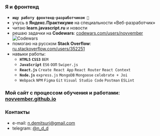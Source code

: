 ### Я и фронтенд
- **`ищу работу фронтенд-разработчиком 🔎`**
- учусь в **Яндекс.Практикуме** на специальности «Веб-разработчик»
- читаю **learn.javascript.ru** и новости
- решаю задачки на **Codewars**: [codewars.com/users/novvember](https://www.codewars.com/users/novvember) ![Codewars](https://www.codewars.com/users/novvember/badges/micro?theme=light)
- помогаю на русском **Stack Overflow**: [ru.stackoverflow.com/users/352251](https://ru.stackoverflow.com/users/352251/novvember) 
- навыки работы:  
  * **`HTML5`** **`CSS3`** `BEM`
  * **`JavaScript`** `ES6` `ООП` `Swiper.js` 
  * **`React.js`** `Create React App` `React Router` `React Context`
  * **`Node.js`** `express.js` `MongoDB` `Mongoose` `celebrate + Joi`
  * `Webpack` `NPM` `Figma` `Git` `Visual Studio Code` `Postman` `ESLint`

### Мой сайт с процессом обучения и работами: [novvember.github.io](https://novvember.github.io)

### Контакты
- e-mail: [n.demitsuri@gmail.com](mailto:n.demitsuri+github@gmail.com)
- telegram: [@n_d_d](https://t.me/n_d_d)
